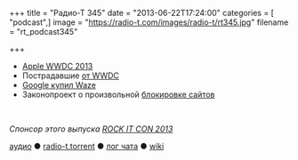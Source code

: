 +++
title = "Радио-Т 345"
date = "2013-06-22T17:24:00"
categories = [ "podcast",]
image = "https://radio-t.com/images/radio-t/rt345.jpg"
filename = "rt_podcast345"

+++

* [Apple WWDC 2013](http://thenextweb.com/apple/2013/06/10/everything-announced-at-apples-wwdc-2013-keynote-in-one-handy-list/)
* Пострадавшие [от WWDC](http://www.cultofmac.com/231121/seven-apps-apple-killed/)
* [Google купил Waze](http://mashable.com/2013/06/11/google-buys-waze/)
* Законопроект о произвольной [блокировке сайтов](http://clubs.ya.ru/company/replies.xml?item_no=68266)
<br/>

_Спонсор этого выпуска [ROCK IT CON 2013](http://www.rockitcon.com)_

[аудио](http://cdn.radio-t.com/rt_podcast345.mp3) ● [radio-t.torrent](http://www.radio-t.com/torrents/rt_podcast345.mp3.torrent) ● [лог чата](http://chat.radio-t.com/logs/radio-t-345.html) ● [wiki](http://wiki.radio-t.com/%D0%92%D1%8B%D0%BF%D1%83%D1%81%D0%BA_345)<audio src="http://cdn.radio-t.com/rt_podcast345.mp3" preload="none"></audio>